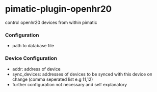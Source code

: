 pimatic-plugin-openhr20
=======================

control openhr20 devices from within pimatic

### Configuration
* path to database file

### Device Configuration
* addr: address of device
* sync_devices: addresses of devices to be synced with this device on change (comma seperated list e.g 11,12)
* further configuration not necessary and self explanatory

